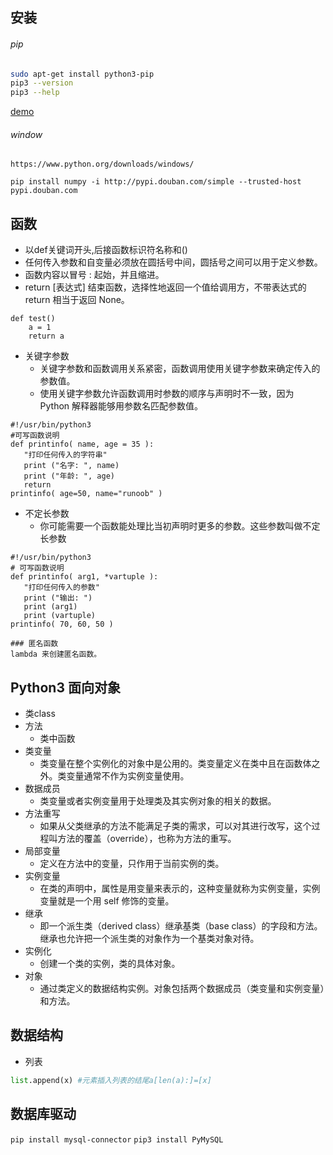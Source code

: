 ## 安装

###### pip
```bash
sudo apt-get install python3-pip
pip3 --version
pip3 --help
```

[demo](https://github.com/gaotiefeng/Reptiles)

###### window
```
https://www.python.org/downloads/windows/

pip install numpy -i http://pypi.douban.com/simple --trusted-host pypi.douban.com
```

## 函数
* 以def关键词开头,后接函数标识符名称和()
* 任何传入参数和自变量必须放在圆括号中间，圆括号之间可以用于定义参数。
* 函数内容以冒号 : 起始，并且缩进。
* return [表达式] 结束函数，选择性地返回一个值给调用方，不带表达式的 return 相当于返回 None。
```
def test()
    a = 1
    return a
```
- 关键字参数
    - 关键字参数和函数调用关系紧密，函数调用使用关键字参数来确定传入的参数值。
    - 使用关键字参数允许函数调用时参数的顺序与声明时不一致，因为 Python 解释器能够用参数名匹配参数值。
    
```
#!/usr/bin/python3
#可写函数说明
def printinfo( name, age = 35 ):
   "打印任何传入的字符串"
   print ("名字: ", name)
   print ("年龄: ", age)
   return
printinfo( age=50, name="runoob" )
```

- 不定长参数
    - 你可能需要一个函数能处理比当初声明时更多的参数。这些参数叫做不定长参数
    
```
#!/usr/bin/python3
# 可写函数说明
def printinfo( arg1, *vartuple ):
   "打印任何传入的参数"
   print ("输出: ")
   print (arg1)
   print (vartuple)
printinfo( 70, 60, 50 )
```

    ### 匿名函数
    lambda 来创建匿名函数。
    
## Python3 面向对象
* 类class
* 方法
    - 类中函数
* 类变量
    * 类变量在整个实例化的对象中是公用的。类变量定义在类中且在函数体之外。类变量通常不作为实例变量使用。
* 数据成员
    * 类变量或者实例变量用于处理类及其实例对象的相关的数据。
* 方法重写
    - 如果从父类继承的方法不能满足子类的需求，可以对其进行改写，这个过程叫方法的覆盖（override），也称为方法的重写。
* 局部变量
    - 定义在方法中的变量，只作用于当前实例的类。
* 实例变量
    - 在类的声明中，属性是用变量来表示的，这种变量就称为实例变量，实例变量就是一个用 self 修饰的变量。
* 继承
    - 即一个派生类（derived class）继承基类（base class）的字段和方法。继承也允许把一个派生类的对象作为一个基类对象对待。
* 实例化
    - 创建一个类的实例，类的具体对象。
* 对象
    - 通过类定义的数据结构实例。对象包括两个数据成员（类变量和实例变量）和方法。

## 数据结构
* 列表
```python
list.append(x) #元素插入列表的结尾a[len(a):]=[x]
```
    
    
## 数据库驱动
`pip install mysql-connector`
`pip3 install PyMySQL`